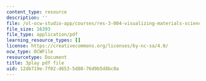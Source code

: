 ```yaml
---
content_type: resource
description: ''
file: /ol-ocw-studio-app/courses/res-3-004-visualizing-materials-science-fall-2017/12db719e7f02d6535d8076d9b5d8bc0a_peJUDjHJGb4.pdf
file_size: 16393
file_type: application/pdf
learning_resource_types: []
license: https://creativecommons.org/licenses/by-nc-sa/4.0/
ocw_type: OCWFile
resourcetype: Document
title: 3play pdf file
uid: 12db719e-7f02-d653-5d80-76d9b5d8bc0a
---
```

